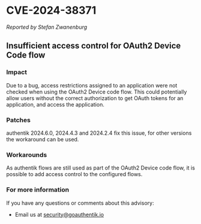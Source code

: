 # CVE-2024-38371

_Reported by Stefan Zwanenburg_

## Insufficient access control for OAuth2 Device Code flow

### Impact

Due to a bug, access restrictions assigned to an application were not checked when using the OAuth2 Device code flow. This could potentially allow users without the correct authorization to get OAuth tokens for an application, and access the application.

### Patches

authentik 2024.6.0, 2024.4.3 and 2024.2.4 fix this issue, for other versions the workaround can be used.

### Workarounds

As authentik flows are still used as part of the OAuth2 Device code flow, it is possible to add access control to the configured flows.

### For more information

If you have any questions or comments about this advisory:

-   Email us at [security@goauthentik.io](mailto:security@goauthentik.io)

